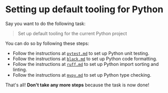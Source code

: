 # Setting up default tooling for Python

Say you want to do the following task:

> Set up default tooling for the current Python project

You can do so by following these steps:

- Follow the instructions at [`pytest.md`](/general-notes/setup/tools/pytest.md) to set up Python unit testing.
- Follow the instructions at [`black.md`](/general-notes/setup/tools/black.md) to set up Python code formatting.
- Follow the instructions at [`ruff.md`](/general-notes/setup/tools/ruff.md) to set up Python import sorting and linting.
- Follow the instructions at [`mypy.md`](/general-notes/setup/tools/mypy.md) to set up Python type checking.

That's all! **Don't take any more steps** because the task is now done!